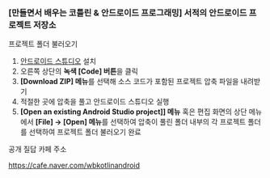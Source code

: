 ### [만들면서 배우는 코틀린 & 안드로이드 프로그래밍] 서적의 안드로이드 프로젝트 저장소



프로젝트 폴더 불러오기

1. [안드로이드 스튜디오](https://developer.android.com/studio) 설치
2. 오른쪽 상단의 **녹색 [Code] 버튼**을 클릭
3. **[Download ZIP] 메뉴**를 선택해 소스 코드가 포함된 프로젝트 압축 파일을 내려받기
4. 적절한 곳에 압축을 풀고 안드로이드 스튜디오 실행
5. **[Open an existing Android Studio project]] 메뉴** 혹은 편집 화면의 상단 메뉴에서 **[File] → [Open] 메뉴**를 선택하여 압축이 풀린 폴더 내부의 각 프로젝트 폴더를 선택하여 프로젝트 폴더 불러오기 완료



공개 질답 카페 주소

https://cafe.naver.com/wbkotlinandroid

